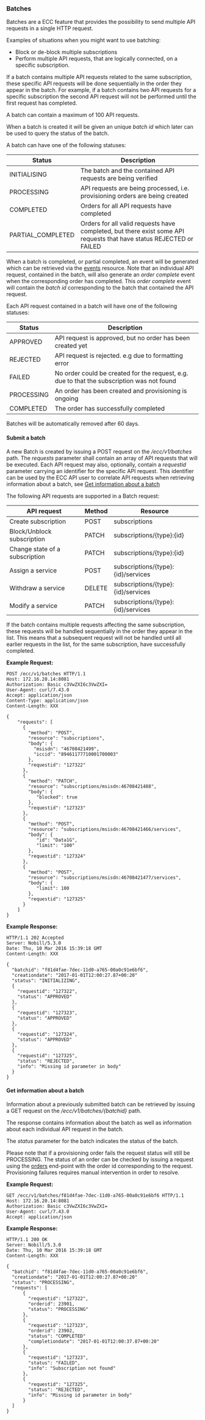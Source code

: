 ### Batches
Batches are a ECC feature that provides the possibility to send multiple API requests in a single HTTP request.

Examples of situations when you might want to use batching:
  * Block or de-block multiple subscriptions
  * Perform multiple API requests, that are logically connected, on a specific subscription.

If a batch contains multiple API requests related to the same subscription, these specific API requests will be done sequentially in
the order they appear in the batch. For example, if a batch contains two API requests for a specific subscription the second API request
will not be performed until the first request has completed.

A batch can contain a maximum of 100 API requests.

When a batch is created it will be given an unique _batch id_ which later can be used to query the status of the batch.

A batch can have one of the following statuses:

| Status | Description |
| ---------- | ----------- |
| INITIALISING | The batch and the contained API requests are being verified |
| PROCESSING | API requests are being processed, i.e. provisioning orders are being created |
| COMPLETED | Orders for all API requests have completed |
| PARTIAL_COMPLETED | Orders for all valid requests have completed, but there exist some API requests that have status REJECTED or FAILED |

When a batch is completed, or partial completed, an event will be generated which can be retrieved via the [events](events.md) resource.
Note that an individual API request, contained in the batch, will also generate an _order complete_ event when the corresponding order has completed.
This _order complete_ event will contain the _batch id_ corresponding to the batch that contained the API request.

Each API request contained in a batch will have one of the following statuses:

| Status | Description |
| ---------- | ----------- |
| APPROVED | API request is approved, but no order has been created yet |
| REJECTED | API request is rejected. e.g due to formatting error |
| FAILED | No order could be created for the request, e.g. due to that the subscription was not found |
| PROCESSING | An order has been created and provisioning is ongoing |
| COMPLETED | The order has successfully completed |

Batches will be automatically removed after 60 days.


#### Submit a batch
A new Batch is created by issuing a POST request on the _/ecc/v1/batches_ path. The _requests_ parameter shall contain an
array of API requests that will be executed. Each API request may also, optionally, contain a _requestid_ parameter carrying an identifier
for the specific API request. This identifier can be used by the ECC API user to correlate API requests when retrieving information about a
batch, see [Get information about a batch](#get-information-about-a-batch)

The following API requests are supported in a Batch request:

| API request | Method | Resource
|------------|--------| --------|
| Create subscription | POST | subscriptions |
| Block/Unblock subscription | PATCH | subscriptions/{type}:{id} |
| Change state of a subscription | PATCH | subscriptions/{type}:{id} |
| Assign a service | POST | subscriptions/{type}:{id}/services |
| Withdraw a service | DELETE | subscriptions/{type}:{id}/services |
| Modify a service | PATCH | subscriptions/{type}:{id}/services |

If the batch contains multiple requests affecting the same subscription, these requests will be handled sequentially in the
order they appear in the list. This means that a subsequent request will not be handled until all earlier requests in the list, for the same
 subscription, have successfully completed.

__Example Request:__
```
POST /ecc/v1/batches HTTP/1.1
Host: 172.16.20.14:8081
Authorization: Basic c3VwZXI6c3VwZXI=
User-Agent: curl/7.43.0
Accept: application/json
Content-Type: application/json
Content-Length: XXX

{
    "requests": [
      {
        "method": "POST",
        "resource": "subscriptions",
        "body": {
          "msisdn": "46708421499",
          "iccid": "89461177710001700003"
        },
        "requestid": "127322"
      },
      {
        "method": "PATCH",
        "resource": "subscriptions/msisdn:46708421488",
        "body": {
           "blocked": true
        },
        "requestid": "127323"
      },
      {
        "method": "POST",
        "resource": "subscriptions/msisdn:46708421466/services",
        "body": {
           "id": "Data1G",
           "limit": "100"
        },
        "requestid": "127324"
      },
      {
        "method": "POST",
        "resource": "subscriptions/msisdn:46708421477/services",
        "body": {
           "limit": 100
        },
        "requestid": "127325"
      }
    ]
}
```

__Example Response:__
```
HTTP/1.1 202 Accepted
Server: Nobill/5.3.0
Date: Thu, 10 Mar 2016 15:39:18 GMT
Content-Length: XXX

{
  "batchid": "f81d4fae-7dec-11d0-a765-00a0c91e6bf6",
  "creationdate": "2017-01-01T12:00:27.87+00:20"
  "status": "INITIALIZING",
  {
    "requestid": "127322",
    "status": "APPROVED"
  },
  {
    "requestid": "127323",
    "status": "APPROVED"
  },
  {
    "requestid": "127324",
    "status": "APPROVED"
  },
  {
    "requestid": "127325",
    "status": "REJECTED",
    "info": "Missing id parameter in body"
  }
}

```

#### Get information about a batch
Information about a previously submitted batch can be retrieved by issuing a GET request on the _/ecc/v1/batches/{batchid}_ path.

The response contains information about the batch as well as information about each individual API request in the batch.

The _status_ parameter for the batch indicates the status of the batch.

Please note that if a provisioning order fails the request status will still be PROCESSING. The status of an order can be
checked by issuing a request using the [orders](orders.md) end-point with the order id corresponding to the request. Provisioning failures
 requires manual intervention in order to resolve.

__Example Request:__
```
GET /ecc/v1/batches/f81d4fae-7dec-11d0-a765-00a0c91e6bf6 HTTP/1.1
Host: 172.16.20.14:8081
Authorization: Basic c3VwZXI6c3VwZXI=
User-Agent: curl/7.43.0
Accept: application/json
```

__Example Response:__
```
HTTP/1.1 200 OK
Server: Nobill/5.3.0
Date: Thu, 10 Mar 2016 15:39:18 GMT
Content-Length: XXX

{
  "batchid": "f81d4fae-7dec-11d0-a765-00a0c91e6bf6",
  "creationdate": "2017-01-01T12:00:27.87+00:20"
  "status": "PROCESSING",
  "requests": [
      {
        "requestid": "127322",
        "orderid": 23901,
        "status": "PROCESSING"
      },
      {
        "requestid": "127323",
        "orderid": 23902,
        "status": "COMPLETED"
        "completiondate": "2017-01-01T12:00:37.87+00:20"
      },
      {
        "requestid": "127323",
        "status": "FAILED",
        "info": "Subscription not found"
      },
      {
        "requestid": "127325",
        "status": "REJECTED",
        "info": "Missing id parameter in body"
      }
  ]
}

```